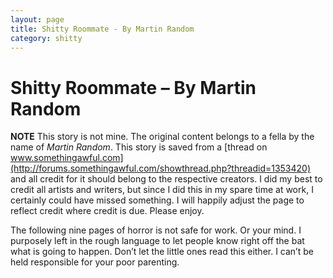 ```yaml
---
layout: page
title: Shitty Roommate - By Martin Random
category: shitty
---
```


# Shitty Roommate – By Martin Random

**NOTE**  This story is not mine.  The original content belongs to a fella by the name of *Martin Random*.  This story is saved from a [thread on www.somethingawful.com](http://forums.somethingawful.com/showthread.php?threadid=1353420) and all credit for it should belong to the respective creators.  I did my best to credit all artists and writers, but since I did this in my spare time at work, I certainly could have missed something.  I will happily adjust the page to reflect credit where credit is due.  Please enjoy.

The following nine pages of horror is not safe for work.  Or your mind.  I purposely left in the rough language to let people know right off the bat what is going to happen.  Don’t let the little ones read this either.  I can’t be held responsible for your poor parenting.
